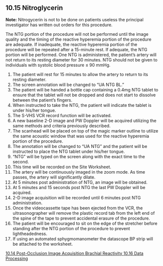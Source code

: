 ## 10.15 Nitroglycerin

<div class="bs-callout bs-callout-info">
  <p>
    <strong>Note:</strong>
    Nitrogycerin is not to be done on patients useless the principal investigator has written out orders for this procedure.
  </p>
</div>


The NTG portion of the procedure will not be performed until the image quality and the timing of the reactive hyperemia portion of the procedure are adequate. If inadequate, the reactive hyperemia portion of the procedure will be repeated after a 15-minute rest. If adequate, the NTG portion will be performed. One NTG is administered, the patient’s artery will not return to its resting diameter for 30 minutes. NTG should not be given to individuals with systolic blood pressure ≤ 90 mmHg.

1. The patient will rest for 15 minutes to allow the artery to return to its resting diameter.
2. The screen annotation will be changed to “UA NTG BL.”
3. The patient will be handed a bottle cap containing a 0.4mg NTG tablet to ensure that the tablet will not be dropped and does not start to dissolve between the patient’s fingers.
4. When instructed to take the NTG, the patient will indicate the tablet is under his/her tongue.
5. The S-VHS VCR record function will be activated.
6. A new baseline 2-D image and PW Doppler will be acquired utilizing the same methods and criteria previously described.
7. The scanhead will be placed on top of the magic marker outline to utilize the same acoustic window that was used for the reactive hyperemia portion of the procedure.
8. The annotation will be changed to “UA NTG” and the patient will be instructed to place the NTG tablet under his/her tongue.
9. “NTG” will be typed on the screen along with the exact time to the second.
10. This time will be recorded on the Site Worksheet.
11. The artery will be continuously imaged in the zoom mode. As time passes, the artery will significantly dilate.
12. At 5 minutes post administration of NTG, an image will be obtained.
13. At 5 minutes and 15 seconds post NTG the last PW Doppler will be acquired.
14. 2-D image acquisition will be recorded until 6 minutes post NTG administration.
15. Once the videocassette tape has been ejected from the VCR, the ultrasonographer will remove the plastic record tab from the left end of the spine of the tape to prevent accidental erasure of the procedure.
16. The patient will be encouraged to sit on the edge of the stretcher before standing after the NTG portion of the procedure to prevent lightheadedness.
17. If using an automated sphygmomanometer the datascope BP strip will be attached to the worksheet.


<div class="center">
<div class="btn-group">
  <a href=":pages_path:/manuals/brachial-reactivity/10-14-postimage-acquisition.md" class="btn btn-default">
    <span class="glyphicon glyphicon-chevron-left"></span>
    10.14 Post-Occlusion Image Acquisition
  </a>

  <a href=":pages_path:/manuals/brachial-reactivity" class="btn btn-default">
    <span class="glyphicon glyphicon-chevron-up"></span>
    Brachial Reactivity
  </a>

  <a href=":pages_path:/manuals/brachial-reactivity/10-16-01-receipt-brachial-ultrasound-materials.md" class="btn btn-success">
    10.16 Data Processing
    <span class="glyphicon glyphicon-chevron-right"></span>
  </a>
</div>
</div>

